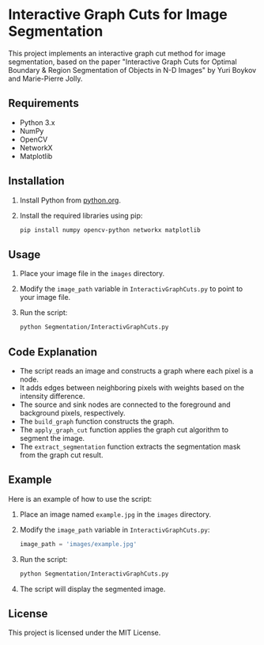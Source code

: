 # Interactive Graph Cuts for Image Segmentation

This project implements an interactive graph cut method for image segmentation, based on the paper "Interactive Graph Cuts for Optimal Boundary & Region Segmentation of Objects in N-D Images" by Yuri Boykov and Marie-Pierre Jolly.

## Requirements

- Python 3.x
- NumPy
- OpenCV
- NetworkX
- Matplotlib

## Installation

1. Install Python from [python.org](https://www.python.org/).
2. Install the required libraries using pip:

    ```sh
    pip install numpy opencv-python networkx matplotlib
    ```

## Usage

1. Place your image file in the `images` directory.
2. Modify the `image_path` variable in `InteractivGraphCuts.py` to point to your image file.
3. Run the script:

    ```sh
    python Segmentation/InteractivGraphCuts.py
    ```

## Code Explanation

- The script reads an image and constructs a graph where each pixel is a node.
- It adds edges between neighboring pixels with weights based on the intensity difference.
- The source and sink nodes are connected to the foreground and background pixels, respectively.
- The `build_graph` function constructs the graph.
- The `apply_graph_cut` function applies the graph cut algorithm to segment the image.
- The `extract_segmentation` function extracts the segmentation mask from the graph cut result.

## Example

Here is an example of how to use the script:

1. Place an image named `example.jpg` in the `images` directory.
2. Modify the `image_path` variable in `InteractivGraphCuts.py`:

    ```python
    image_path = 'images/example.jpg'
    ```

3. Run the script:

    ```sh
    python Segmentation/InteractivGraphCuts.py
    ```

4. The script will display the segmented image.

## License

This project is licensed under the MIT License.